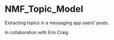 # NMF_Topic_Model
Extracting topics in a messaging app users' posts.

In collaboration with Erin Craig
